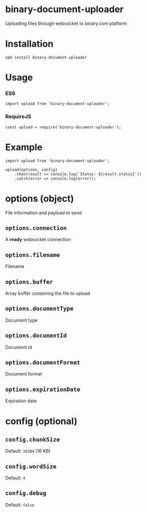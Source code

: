# binary-document-uploader
Uploading files through websocket to binary.com platform

# Installation

```
npm install binary-document-uploader
```

# Usage

### ES6

```
import upload from 'binary-document-uploader';
```

### RequireJS

```
const upload = require('binary-document-uploader');
```

# Example

```
import upload from 'binary-document-uploader';

upload(options, config)
    .then(result => console.log(`Status: ${result.status}`))
    .catch(error => console.log(error));
```

# options (object)

File information and payload to send

## `options.connection`

A **ready** websocket connection

## `options.filename`

Filename

## `options.buffer`

Array buffer containing the file to upload

## `options.documentType`

Document type

## `options.documentId`

Document id

## `options.documentFormat`

Document format

## `options.expirationDate`

Expiration date

# config (optional)

## `config.chunkSize`

Default: `16384` (16 KB)

## `config.wordSize`

Default: `4`

## `config.debug`

Default: `false`
